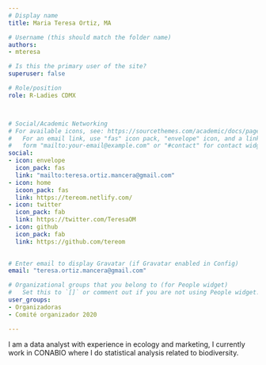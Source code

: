 ```yaml
---
# Display name
title: Maria Teresa Ortiz, MA

# Username (this should match the folder name)
authors:
- mteresa

# Is this the primary user of the site?
superuser: false

# Role/position
role: R-Ladies CDMX



# Social/Academic Networking
# For available icons, see: https://sourcethemes.com/academic/docs/page-builder/#icons
#   For an email link, use "fas" icon pack, "envelope" icon, and a link in the
#   form "mailto:your-email@example.com" or "#contact" for contact widget.
social:
- icon: envelope
  icon_pack: fas
  link: "mailto:teresa.ortiz.mancera@gmail.com"
- icon: home
  icoon_pack: fas
  link: https://tereom.netlify.com/
- icon: twitter
  icon_pack: fab
  link: https://twitter.com/TeresaOM
- icon: github
  icon_pack: fab
  link: https://github.com/tereom
  

# Enter email to display Gravatar (if Gravatar enabled in Config)
email: "teresa.ortiz.mancera@gmail.com"

# Organizational groups that you belong to (for People widget)
#   Set this to `[]` or comment out if you are not using People widget.
user_groups:
- Organizadoras
- Comité organizador 2020

---
```


I am a data analyst with experience in ecology and marketing, I currently work in CONABIO where I do statistical analysis related to biodiversity.
